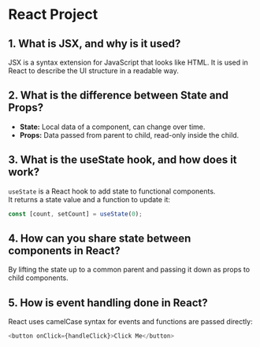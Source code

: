 # React Project

## 1. What is JSX, and why is it used?

JSX is a syntax extension for JavaScript that looks like HTML. It is used in React to describe the UI structure in a readable way.

## 2. What is the difference between State and Props?

- **State:** Local data of a component, can change over time.
- **Props:** Data passed from parent to child, read-only inside the child.

## 3. What is the useState hook, and how does it work?

`useState` is a React hook to add state to functional components.  
It returns a state value and a function to update it:

```js
const [count, setCount] = useState(0);
```

## 4. How can you share state between components in React?
By lifting the state up to a common parent and passing it down as props to child components.

## 5. How is event handling done in React?
React uses camelCase syntax for events and functions are passed directly:
```js
<button onClick={handleClick}>Click Me</button>
```
